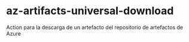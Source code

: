 # az-artifacts-universal-download
Action para la descarga de un artefacto del repositorio de artefactos de Azure
